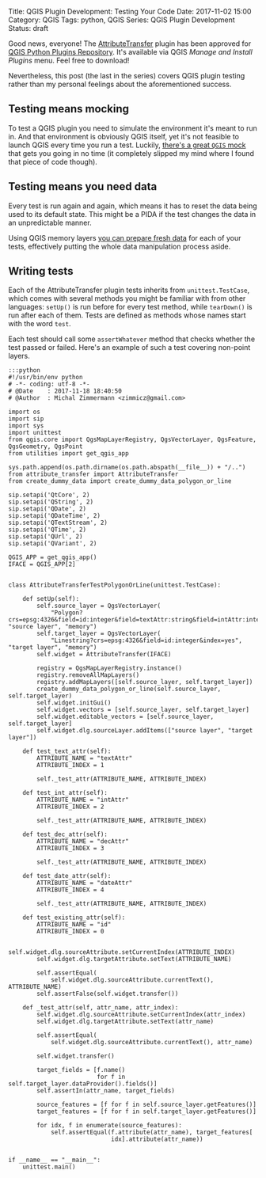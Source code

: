 Title: QGIS Plugin Development: Testing Your Code
Date: 2017-11-02 15:00
Category: QGIS
Tags: python, QGIS
Series: QGIS Plugin Development
Status: draft

Good news, everyone! The [AttributeTransfer](https://plugins.qgis.org/plugins/AttributeTransfer/) plugin has been approved for [QGIS Python Plugins Repository](https://plugins.qgis.org/plugins/). It's available via QGIS *Manage and Install Plugins* menu. Feel free to download!

Nevertheless, this post (the last in the series) covers QGIS plugin testing rather than my personal feelings about the aforementioned success.

## Testing means mocking

To test a QGIS plugin you need to simulate the environment it's meant to run in. And that environment is obviously QGIS itself, yet it's not feasible to launch QGIS every time you run a test. Luckily, [there's a great `QGIS` mock](https://github.com/zimmicz/qgis-attribute-transfer-plugin/blob/master/tests/utilities.py) that gets you going in no time (it completely slipped my mind where I found that piece of code though).

## Testing means you need data

Every test is run again and again, which means it has to reset the data being used to its default state. This might be a PIDA if the test changes the data in an unpredictable manner.

Using QGIS memory layers [you can prepare fresh data](https://github.com/zimmicz/qgis-attribute-transfer-plugin/blob/master/tests/create_dummy_data.py) for each of your tests, effectively putting the whole data manipulation process aside.

## Writing tests

Each of the AttributeTransfer plugin tests inherits from `unittest.TestCase`, which comes with several methods you might be familiar with from other languages: `setUp()` is run before for every test method, while `tearDown()` is run after each of them. Tests are defined as methods whose names start with the word `test`.

Each test should call some `assertWhatever` method that checks whether the test passed or failed. Here's an example of such a test covering non-point layers.

    :::python
    #!/usr/bin/env python
    # -*- coding: utf-8 -*-
    # @Date    : 2017-11-18 18:40:50
    # @Author  : Michal Zimmermann <zimmicz@gmail.com>

    import os
    import sip
    import sys
    import unittest
    from qgis.core import QgsMapLayerRegistry, QgsVectorLayer, QgsFeature, QgsGeometry, QgsPoint
    from utilities import get_qgis_app

    sys.path.append(os.path.dirname(os.path.abspath(__file__)) + "/..")
    from attribute_transfer import AttributeTransfer
    from create_dummy_data import create_dummy_data_polygon_or_line

    sip.setapi('QtCore', 2)
    sip.setapi('QString', 2)
    sip.setapi('QDate', 2)
    sip.setapi('QDateTime', 2)
    sip.setapi('QTextStream', 2)
    sip.setapi('QTime', 2)
    sip.setapi('QUrl', 2)
    sip.setapi('QVariant', 2)

    QGIS_APP = get_qgis_app()
    IFACE = QGIS_APP[2]


    class AttributeTransferTestPolygonOrLine(unittest.TestCase):

        def setUp(self):
            self.source_layer = QgsVectorLayer(
                "Polygon?crs=epsg:4326&field=id:integer&field=textAttr:string&field=intAttr:integer&field=decAttr:double&field=dateAttr:date&index=yes", "source layer", "memory")
            self.target_layer = QgsVectorLayer(
                "Linestring?crs=epsg:4326&field=id:integer&index=yes", "target layer", "memory")
            self.widget = AttributeTransfer(IFACE)

            registry = QgsMapLayerRegistry.instance()
            registry.removeAllMapLayers()
            registry.addMapLayers([self.source_layer, self.target_layer])
            create_dummy_data_polygon_or_line(self.source_layer, self.target_layer)
            self.widget.initGui()
            self.widget.vectors = [self.source_layer, self.target_layer]
            self.widget.editable_vectors = [self.source_layer, self.target_layer]
            self.widget.dlg.sourceLayer.addItems(["source layer", "target layer"])

        def test_text_attr(self):
            ATTRIBUTE_NAME = "textAttr"
            ATTRIBUTE_INDEX = 1

            self._test_attr(ATTRIBUTE_NAME, ATTRIBUTE_INDEX)

        def test_int_attr(self):
            ATTRIBUTE_NAME = "intAttr"
            ATTRIBUTE_INDEX = 2

            self._test_attr(ATTRIBUTE_NAME, ATTRIBUTE_INDEX)

        def test_dec_attr(self):
            ATTRIBUTE_NAME = "decAttr"
            ATTRIBUTE_INDEX = 3

            self._test_attr(ATTRIBUTE_NAME, ATTRIBUTE_INDEX)

        def test_date_attr(self):
            ATTRIBUTE_NAME = "dateAttr"
            ATTRIBUTE_INDEX = 4

            self._test_attr(ATTRIBUTE_NAME, ATTRIBUTE_INDEX)

        def test_existing_attr(self):
            ATTRIBUTE_NAME = "id"
            ATTRIBUTE_INDEX = 0

            self.widget.dlg.sourceAttribute.setCurrentIndex(ATTRIBUTE_INDEX)
            self.widget.dlg.targetAttribute.setText(ATTRIBUTE_NAME)

            self.assertEqual(
                self.widget.dlg.sourceAttribute.currentText(), ATTRIBUTE_NAME)
            self.assertFalse(self.widget.transfer())

        def _test_attr(self, attr_name, attr_index):
            self.widget.dlg.sourceAttribute.setCurrentIndex(attr_index)
            self.widget.dlg.targetAttribute.setText(attr_name)

            self.assertEqual(
                self.widget.dlg.sourceAttribute.currentText(), attr_name)

            self.widget.transfer()

            target_fields = [f.name()
                             for f in self.target_layer.dataProvider().fields()]
            self.assertIn(attr_name, target_fields)

            source_features = [f for f in self.source_layer.getFeatures()]
            target_features = [f for f in self.target_layer.getFeatures()]

            for idx, f in enumerate(source_features):
                self.assertEqual(f.attribute(attr_name), target_features[
                                 idx].attribute(attr_name))


    if __name__ == "__main__":
        unittest.main()